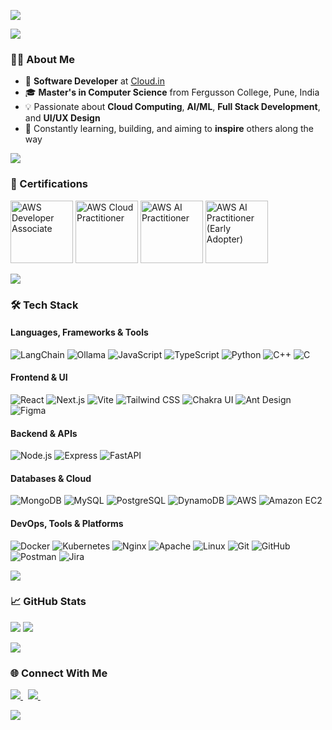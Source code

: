 

<p align="left">
  <img src="https://readme-typing-svg.herokuapp.com?font=Architects+Daughter&center=true&vCenter=true&duration=3000&color=00CED1&size=40&height=200&width=800&lines=Hey,+I'm+Shubham+Raut+%F0%9F%91%8B;Software+Developer+@Cloud.in;Cloud,+AI/ML+%26+Full+Stack+Enthusiast;Welcome+to+my+GitHub!" />
</p>

<p align="left">
  <img src="https://user-images.githubusercontent.com/73097560/115834477-dbab4500-a447-11eb-908a-139a6edaec5c.gif">
</p>


### 👨‍💻 About Me

- 🏢 **Software Developer** at [Cloud.in](https://www.cloud.in)
- 🎓 **Master's in Computer Science** from Fergusson College, Pune, India
- 💡 Passionate about **Cloud Computing**, **AI/ML**, **Full Stack Development**, and **UI/UX Design**
- 💪 Constantly learning, building, and aiming to **inspire** others along the way

<p align="left">
  <img src="https://user-images.githubusercontent.com/73097560/115834477-dbab4500-a447-11eb-908a-139a6edaec5c.gif">
</p>

### 📜 Certifications

<p align="left">
  <img src="https://images.credly.com/size/680x680/images/b9feab85-1a43-4f6c-99a5-631b88d5461b/image.png" width="100" title="AWS Developer Associate" />
  <img src="https://images.credly.com/images/00634f82-b07f-4bbd-a6bb-53de397fc3a6/image.png" width="100" title="AWS Cloud Practitioner" />
  <img src="https://images.credly.com/size/680x680/images/4d4693bb-530e-4bca-9327-de07f3aa2348/image.png" width="100" title="AWS AI Practitioner" />
  <img src="https://images.credly.com/size/680x680/images/834f2c8d-2d2c-4ce7-9580-02a351c31626/image.png" width="100" title="AWS AI Practitioner (Early Adopter)" />
</p>

<p align="left">
  <img src="https://user-images.githubusercontent.com/73097560/115834477-dbab4500-a447-11eb-908a-139a6edaec5c.gif">
</p>

### 🛠️ Tech Stack

#### Languages, Frameworks & Tools

![LangChain](http://img.shields.io/badge/-LangChain-000000?style=for-the-badge&logo=langchain&logoColor=ffffff)
![Ollama](http://img.shields.io/badge/-Ollama-ffffff?style=for-the-badge&logo=ollama&logoColor=000000)
![JavaScript](http://img.shields.io/badge/-JavaScript-F7DF1E?style=for-the-badge&logo=javascript&logoColor=000000)
![TypeScript](http://img.shields.io/badge/-TypeScript-007ACC?style=for-the-badge&logo=typescript&logoColor=ffffff)
![Python](http://img.shields.io/badge/-Python-ffcc00?style=for-the-badge&logo=python&logoColor=ffffff)
![C++](https://img.shields.io/badge/C%2B%2B-00599C?style=for-the-badge&logo=c%2B%2B&logoColor=white)
![C](http://img.shields.io/badge/-C-03599c?style=for-the-badge&logo=c&logoColor=ffffff)

#### Frontend & UI

![React](http://img.shields.io/badge/-React-61DAFB?style=for-the-badge&logo=react&logoColor=ffffff)
![Next.js](http://img.shields.io/badge/-Next.js-000000?style=for-the-badge&logo=next.js&logoColor=ffffff)
![Vite](http://img.shields.io/badge/-Vite-646CFF?style=for-the-badge&logo=vite&logoColor=ffffff)
![Tailwind CSS](http://img.shields.io/badge/-Tailwind%20CSS-38B2AC?style=for-the-badge&logo=tailwind-css&logoColor=ffffff)
![Chakra UI](http://img.shields.io/badge/-Chakra%20UI-319795?style=for-the-badge&logo=chakra-ui&logoColor=ffffff)
![Ant Design](http://img.shields.io/badge/-Ant%20Design-0170FE?style=for-the-badge&logo=ant-design&logoColor=ffffff)
![Figma](http://img.shields.io/badge/-Figma-FF00FF?style=for-the-badge&logo=figma&logoColor=ffffff)

#### Backend & APIs

![Node.js](http://img.shields.io/badge/-Node.js-339933?style=for-the-badge&logo=node.js&logoColor=ffffff)
![Express](http://img.shields.io/badge/-Express-606060?style=for-the-badge&logo=express&logoColor=ffffff)
![FastAPI](http://img.shields.io/badge/-FastAPI-009688?style=for-the-badge&logo=fastapi&logoColor=ffffff)

#### Databases & Cloud

![MongoDB](https://img.shields.io/badge/MongoDB-4EA94B?style=for-the-badge&logo=mongodb&logoColor=white)
![MySQL](http://img.shields.io/badge/-MySQL-3776AB?style=for-the-badge&logo=mysql&logoColor=ffffff)
![PostgreSQL](https://img.shields.io/badge/-PostgreSQL-336791?style=for-the-badge&logo=postgresql&logoColor=white)
![DynamoDB](https://img.shields.io/badge/-DynamoDB-4053D6?style=for-the-badge&logo=amazon-dynamodb&logoColor=white)
![AWS](https://img.shields.io/badge/AWS-232F3E?style=for-the-badge&logo=amazon&logoColor=white)
![Amazon EC2](https://img.shields.io/badge/-Amazon%20EC2-FF9900?style=for-the-badge&logo=amazon-ec2&logoColor=white)

#### DevOps, Tools & Platforms

![Docker](https://img.shields.io/badge/-Docker-2496ED?style=for-the-badge&logo=docker&logoColor=ffffff)
![Kubernetes](https://img.shields.io/badge/-Kubernetes-326CE5?style=for-the-badge&logo=kubernetes&logoColor=white)
![Nginx](https://img.shields.io/badge/-Nginx-009639?style=for-the-badge&logo=nginx&logoColor=white)
![Apache](https://img.shields.io/badge/-Apache%20HTTPD-D22128?style=for-the-badge&logo=apache&logoColor=white)
![Linux](https://img.shields.io/badge/-Linux-FCC624?style=for-the-badge&logo=linux&logoColor=black)
![Git](https://img.shields.io/badge/-Git-F05032?style=for-the-badge&logo=git&logoColor=ffffff)
![GitHub](https://img.shields.io/badge/-GitHub-181717?style=for-the-badge&logo=github)
![Postman](http://img.shields.io/badge/-Postman-ff6c37?style=for-the-badge&logo=postman&logoColor=ffffff)
![Jira](https://img.shields.io/badge/-Jira-0052CC?style=for-the-badge&logo=jira&logoColor=white)

<p align="left">
  <img src="https://user-images.githubusercontent.com/73097560/115834477-dbab4500-a447-11eb-908a-139a6edaec5c.gif">
</p>

### 📈 GitHub Stats

<p align="left">
  <img src="https://github-readme-stats.vercel.app/api?username=Shubhamraut01&show_icons=true&theme=default_repocard&cache_seconds=86400" />
  <img src="https://github-readme-stats.vercel.app/api/top-langs/?username=Shubhamraut01&langs_count=10&layout=compact&theme=default_repocard" />
</p>

<p align="left">
  <img src="https://user-images.githubusercontent.com/73097560/115834477-dbab4500-a447-11eb-908a-139a6edaec5c.gif">
</p>

### 🌐 Connect With Me

<p align="left">
  <a href="https://www.linkedin.com/in/shubhamraut01/" target="_blank">
    <img src="https://img.shields.io/badge/LinkedIn-Shubham%20Raut-0A66C2?style=for-the-badge&logo=linkedin&logoColor=white" />
  </a>
  &nbsp;
  <a href="mailto:shubhamrao12321@gmail.com" target="_blank">
    <img src="https://img.shields.io/badge/Gmail-shubhamrao12321@gmail.com-D14836?style=for-the-badge&logo=gmail&logoColor=white" />
  </a>
  &nbsp;
  <!--
  <a href="https://shubhamraut.me" target="_blank">
    <img src="https://img.shields.io/badge/Portfolio-shubhamraut.me-000000?style=for-the-badge&logo=google-chrome&logoColor=white" />
  </a>
  -->
</p>

<p align="left">
  <img src="https://user-images.githubusercontent.com/73097560/115834477-dbab4500-a447-11eb-908a-139a6edaec5c.gif">
</p>
